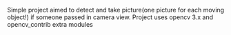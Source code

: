 Simple project aimed to detect and take picture(one picture for each moving object!) if someone passed in camera view.
Project uses opencv 3.x and opencv_contrib extra modules
